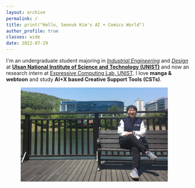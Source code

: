 ```yaml
---
layout: archive
permalink: /
title: print("Hello, Seonuk Kim's AI + Comics World")
author_profile: true
classes: wide
date: 2022-07-29
---
```

I'm an undergraduate student majoring in *[Industrial Engineering](https://ie.unist.ac.kr/eng/)* and *[Design](https://design.unist.ac.kr/)* at **[Ulsan National Institute of Science and Technology (UNIST)](https://www.unist.ac.kr/)** and now an research intern at [Expressive Computing Lab, UNIST](https://www.klee141.com/). I love **manga & webtoon** and study **AI+X based Creative Support Tools (CSTs)**.

<figure style="width: 80%" class="align-center">
  <img src="/assets/images/about20220713.jpg" alt="">
</figure>